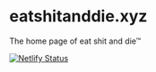 # eatshitanddie.xyz
The home page of eat shit and die™

[![Netlify Status](https://api.netlify.com/api/v1/badges/eb5ea613-8aa9-4dc0-ba9a-fdf1b77d0362/deploy-status)](https://app.netlify.com/sites/eatshitanddie/deploys)
